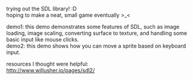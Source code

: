 trying out the SDL library! :D    
hoping to make a neat, small game eventually >_<    
    
demo1: this demo demonstrates some features of SDL, such as image loading, image scaling, converting surface to texture, and handling some basic input like mouse clicks.    
demo2: this demo shows how you can move a sprite based on keyboard input.    
    
resources I thought were helpful:    
http://www.willusher.io/pages/sdl2/    